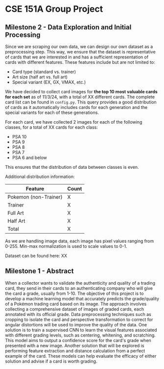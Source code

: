 # CSE 151A Group Project

## Milestone 2 - Data Exploration and Initial Processing

Since we are scraping our own data, we can design our own dataset as a preprocessing step. This way, we ensure that the dataset is representative of cards that we are interested in and has a sufficient representation of cards with different features. These features include but are not limited to:

- Card type (standard vs. trainer)
- Art size (half art vs. full art)
- Special variant (EX, GX, VMAX, etc.)

We have decided to collect card images for **the top 10 most valuable cards for each set** as of 11/3/24, with a total of XX different cards. The complete card list can be found in `config.py`. This query provides a good distribution of cards as it automatically includes cards for each generation and the special variants for each of these generations.

For each card, we have collected 2 images for each of the following classes, for a total of XX cards for each class:

- PSA 10
- PSA 9
- PSA 8
- PSA 7
- PSA 6 and below

This ensures that the distribution of data between classes is even.

Additional distribution information:

| Feature               | Count |
| --------------------- | ----- |
| Pokemon (non-Trainer) | X     |
| Trainer               | X     |
| Full Art              | X     |
| Half Art              | X     |
| Total                 | X     |

As we are handling image data, each image has pixel values ranging from 0-255. Min-max normalization is used to scale values to 0-1.

Dataset can be found here: XX

## Milestone 1 - Abstract

When a collector wants to validate the authenticity and quality of a trading card, they send in their cards to an authenticating company who will give the card a grade, usually from 1-10. The objective of this project is to develop a machine learning model that accurately predicts the grade/quality of a Pokémon trading card based on its image. The approach involves collecting a comprehensive dataset of images of graded cards, each annotated with its official grade. Data preprocessing techniques such as cropping to isolate the card and perspective transformation to correct for angular distortions will be used to improve the quality of the data. One solution is to train a supervised CNN to learn the visual features associated with different grading levels, such as centering, whitening, and scratching. This model aims to output a confidence score for the card's grade when presented with a new image. Another solution that will be explored is performing feature extraction and distance calculation from a perfect example of the card. These models can help evaluate the efficacy of either solution and advise if a card is worth grading.
